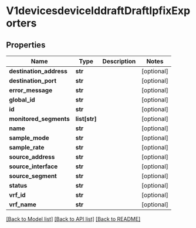 # V1devicesdeviceIddraftDraftIpfixExporters

## Properties
Name | Type | Description | Notes
------------ | ------------- | ------------- | -------------
**destination_address** | **str** |  | [optional] 
**destination_port** | **str** |  | [optional] 
**error_message** | **str** |  | [optional] 
**global_id** | **str** |  | [optional] 
**id** | **str** |  | [optional] 
**monitored_segments** | **list[str]** |  | [optional] 
**name** | **str** |  | [optional] 
**sample_mode** | **str** |  | [optional] 
**sample_rate** | **str** |  | [optional] 
**source_address** | **str** |  | [optional] 
**source_interface** | **str** |  | [optional] 
**source_segment** | **str** |  | [optional] 
**status** | **str** |  | [optional] 
**vrf_id** | **str** |  | [optional] 
**vrf_name** | **str** |  | [optional] 

[[Back to Model list]](../README.md#documentation-for-models) [[Back to API list]](../README.md#documentation-for-api-endpoints) [[Back to README]](../README.md)

